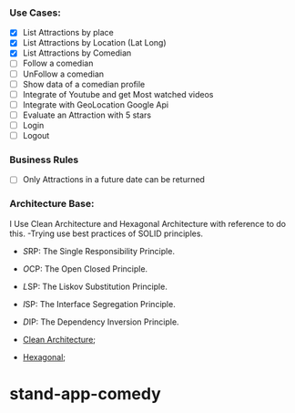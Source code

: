### Use Cases:
- [x] List Attractions by place
- [x] List Attractions by Location (Lat Long)
- [x] List Attractions by Comedian
- [ ] Follow a comedian
- [ ] UnFollow a comedian
- [ ] Show data of a comedian profile
- [ ] Integrate of Youtube and get Most watched videos
- [ ] Integrate with GeoLocation Google Api
- [ ] Evaluate an Attraction with 5 stars
- [ ] Login
- [ ] Logout

### Business Rules
- [ ] Only Attractions in a future date can be returned


### Architecture Base:
I Use Clean Architecture and Hexagonal Architecture with reference to do this. 
-Trying use best practices of SOLID principles.

- *S*RP: The Single Responsibility Principle.
- *O*CP: The Open Closed Principle.
- *L*SP: The Liskov Substitution Principle.
- *I*SP: The Interface Segregation Principle.
- *D*IP: The Dependency Inversion Principle.

- [Clean Architecture](http://cleancoder.com/);
- [Hexagonal](https://alistair.cockburn.us/hexagonal-architecture/);

# stand-app-comedy
